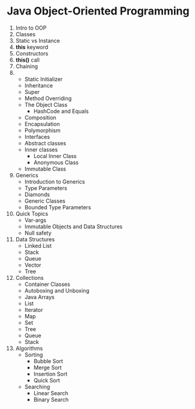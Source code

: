 # Java Object-Oriented Programming

1. Intro to OOP
2. Classes
3. Static vs Instance
4. **this** keyword
5. Constructors
6. **this()** call
7. Chaining
8. 
    * Static Initializer
    * Inheritance
    * Super
    * Method Overriding
    * The Object Class
        * HashCode and Equals
    * Composition
    * Encapsulation
    * Polymorphism
    * Interfaces
    * Abstract classes
    * Inner classes
        * Local Inner Class
        * Anonymous Class
    * Immutable Class
9. Generics
    * Introduction to Generics
    * Type Parameters
    * Diamonds
    * Generic Classes
    * Bounded Type Parameters
10. Quick Topics
     * Var-args
     * Immutable Objects and Data Structures
     * Null safety
11. Data Structures
     * Linked List
     * Stack
     * Queue
     * Vector
     * Tree
12. Collections
     * Container Classes
     * Autoboxing and Unboxing
     * Java Arrays
     * List
     * Iterator
     * Map
     * Set
     * Tree
     * Queue
     * Stack
13. Algorithms
     * Sorting
         * Bubble Sort
         * Merge Sort
         * Insertion Sort
         * Quick Sort
     * Searching
         * Linear Search
         * Binary Search 
